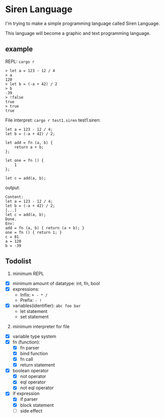 # Siren Language

I'm trying to make a simple programming language called Siren Language.

This language will become a graphic and text programming language.

## example
REPL: `cargo r`
```
> let a = 123 - 12 / 4
> a
120
> let b = (-a + 42) / 2
> b
-39
> !false
true
> true
true
```
File interpret: `cargo r test1.siren`
test1.siren:
```
let a = 123 - 12 / 4;
let b = (-a + 42) / 2;

let add = fn (a, b) {
    return a + b;
};

let one = fn () {
    1
};

let c = add(a, b);
```
output:
```
Content:
let a = 123 - 12 / 4;
let b = (-a + 42) / 2;
[...]
let c = add(a, b);
Done.
Env:
add = fn (a, b) { return (a + b); }
one = fn () { return 1; }
c = 81
a = 120
b = -39
```

## Todolist

1. minimum REPL
  - [x] minimum amount of datatype: int, fn, bool
  - [x] expressions:
    - Infix: `+ - * /`
    - Prefix: `- !`
  - [x] variables(identifier): `abc foo bar`
    - let statement
    - set statement

2. minimum interpreter for file
  - [x] variable type system
  - [x] fn (function):
    - [x] fn parser
    - [x] bind function
    - [x] fn call
    - [x] return statement
  - [x] boolean operator
    - [x] not operator
    - [x] eql operator
    - [x] not eql operator
  - [x] if expression
    - [x] if parser
    - [x] block statement
    - [ ] side effect